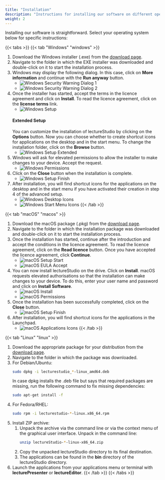 ```yaml
---
title: "Installation"
description: "Instructions for installing our software on different operating systems."
weight: 2
---
```


Installing our software is straightforward. Select your operating system below for specific instructions:

{{< tabs >}}
{{< tab "Windows" "windows" >}}
1. Download the Windows installer (.exe) from the [download page](/en/download).
2. Navigate to the folder in which the EXE installer was downloaded and double-click on it to start the installation process.
3. Windows may display the following dialog. In this case, click on **More information** and continue with the **Run anyway** button.
   - ![Windows Security Warning Dialog 1](images/windows/step_1.png)
   - ![Windows Security Warning Dialog 2](images/windows/step_1.1.png)
4. Once the installer has started, accept the terms in the licence agreement and click on **Install**. To read the licence agreement, click on the **license terms** link.
   - ![Windows Setup](images/windows/step_2.png)
   #### Extended Setup
   You can customize the installation of lectureStudio by clicking on the **Options** button. Now you can choose whether to create shortcut icons for applications on the desktop and in the start menu. To change the installation folder, click on the **Browse** button.
   - ![Windows Setup Extended](images/windows/step_2.1.png)
5. Windows will ask for elevated permissions to allow the installer to make changes to your device. Accept the request.
   - ![Windows Permissions](images/windows/step_3.png)
6. Click on the **Close** button when the installation is complete.
   - ![Windows Setup Finish](images/windows/step_4.png)
7. After installation, you will find shortcut icons for the applications on the desktop and in the start menu if you have activated their creation in step 4 of the advanced setup.
   - ![Windows Desktop Icons](images/windows/step_5.0.png)
   - ![Windows Start Menu Icons](images/windows/step_5.1.png)
{{< /tab >}}

{{< tab "macOS" "macos" >}}
1. Download the macOS package (.pkg) from the [download page](/en/download).
2. Navigate to the folder in which the installation package was downloaded and double-click on it to start the installation process.
3. Once the installation has started, continue after the introduction and accept the conditions in the licence agreement. To read the licence agreement, click on the **Read licence** button. Once you have accepted the licence agreement, click **Continue**.
   - ![macOS Setup Start](images/macos/step_1.png)
   - ![macOS EULA Accept](images/macos/step_2.png)
4. You can now install lectureStudio on the drive. Click on **Install**. macOS requests elevated authorisations so that the installation can make changes to your device. To do this, enter your user name and password and click on **Install Software**.
   - ![macOS Install](images/macos/step_3.png)
   - ![macOS Permissions](images/macos/step_4.png)
5. Once the installation has been successfully completed, click on the **Close** button.
   - ![macOS Setup Finish](images/macos/step_5.png)
6. After installation, you will find shortcut icons for the applications in the Launchpad.
   - ![macOS Applications Icons](images/macos/step_6.png)
{{< /tab >}}

{{< tab "Linux" "linux" >}}
1. Download the appropriate package for your distribution from the [download page](/en/download).
2. Navigate to the folder in which the package was downloaded.
3. For Debian/Ubuntu:
   ```bash
   sudo dpkg -i lecturestudio_*-linux_amd64.deb
   ```
   In case dpkg installs the .deb file but says that required packages are missing, run the following command to fix missing dependencies:
   ```bash
   sudo apt-get install -f
   ```
4. For Fedora/RHEL:
   ```bash
   sudo rpm -i lecturestudio-*-linux.x86_64.rpm 
   ```
5. Install ZIP archive:
   1. Unpack the archive via the command line or via the context menu of the graphical user interface.
      Unpack in the command line:
      ```bash
      unzip lectureStudio-*-linux-x86_64.zip 
      ```
   2. Copy the unpacked lectureStudio directory to its final destination.
   3. The applications can be found in the **bin** directory of the lectureStudio directory.
6. Launch the applications from your applications menu or terminal with **lecturePresenter** or **lectureEditor**.
{{< /tab >}}
{{< /tabs >}}
